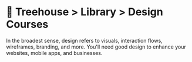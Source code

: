 # :frog: Treehouse > Library > Design Courses

In the broadest sense, design refers to visuals, interaction flows, wireframes, branding, and more. You'll need good design to enhance your websites, mobile apps, and businesses.
